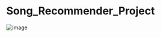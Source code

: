 # Song_Recommender_Project

![image](https://github.com/elesalgueiro/Song_Recommender_Project/blob/main/ReadMe_image.jpg)

